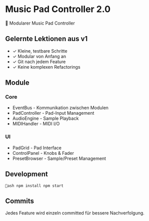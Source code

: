 ﻿# Music Pad Controller 2.0

🎵 Modularer Music Pad Controller

## Gelernte Lektionen aus v1
- ✓ Kleine, testbare Schritte
- ✓ Modular von Anfang an
- ✓ Git nach jedem Feature
- ✓ Keine komplexen Refactorings

## Module

### Core
- EventBus - Kommunikation zwischen Modulen
- PadController - Pad-Input Management
- AudioEngine - Sample Playback
- MIDIHandler - MIDI I/O

### UI
- PadGrid - Pad Interface
- ControlPanel - Knobs & Fader
- PresetBrowser - Sample/Preset Management

## Development

`ash
npm install
npm start
`

## Commits
Jedes Feature wird einzeln committed für bessere Nachverfolgung.
